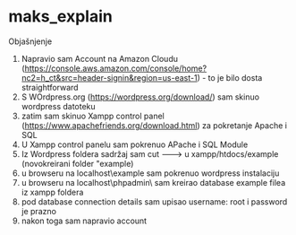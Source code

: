 # maks_explain
Objašnjenje 
1. Napravio sam Account na Amazon Cloudu (https://console.aws.amazon.com/console/home?nc2=h_ct&src=header-signin&region=us-east-1) - to je bilo dosta straightforward
2. S WOrdpress.org (https://wordpress.org/download/) sam skinuo wordpress datoteku 
3. zatim sam skinuo Xampp control panel (https://www.apachefriends.org/download.html) za pokretanje Apache i SQL
4. U Xampp control panelu sam pokrenuo APache i SQL Module
5. Iz Wordpress foldera sadržaj sam cut ---> u xampp/htdocs/example (novokreirani folder "example)
6. u browseru na localhost\example sam pokrenuo wordpress instalaciju
7. u browseru na localhost\phpadmin\ sam kreirao database example filea iz xampp foldera
8. pod database connection details sam upisao username: root i password je prazno
9. nakon toga sam napravio account
